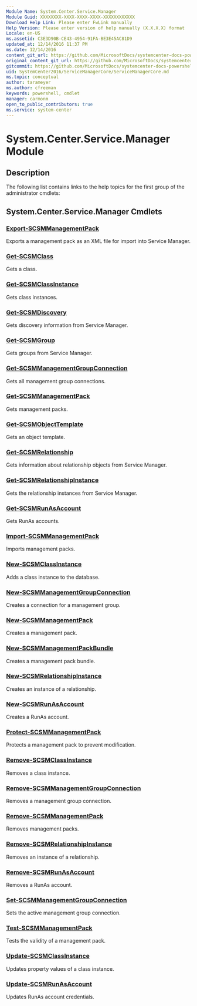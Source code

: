 ```yaml
---
Module Name: System.Center.Service.Manager
Module Guid: XXXXXXXX-XXXX-XXXX-XXXX-XXXXXXXXXXXX
Download Help Link: Please enter FwLink manually
Help Version: Please enter version of help manually (X.X.X.X) format
Locale: en-US
ms.assetid: C3E3D90B-CE43-4954-91FA-BE3E45AC81D9
updated_at: 12/14/2016 11:37 PM
ms.date: 12/14/2016
content_git_url: https://github.com/MicrosoftDocs/systemcenter-docs-powershell/blob/master/systemcenter-cmdlets/SystemCenter2016/ServiceManagerCore/ServiceManagerCore.md
original_content_git_url: https://github.com/MicrosoftDocs/systemcenter-docs-powershell/blob/master/systemcenter-cmdlets/SystemCenter2016/ServiceManagerCore/ServiceManagerCore.md
gitcommit: https://github.com/MicrosoftDocs/systemcenter-docs-powershell/blob/ddd0fefc9adaabb9394eb6c21b33370913d1830d/systemcenter-cmdlets/SystemCenter2016/ServiceManagerCore/ServiceManagerCore.md
uid: SystemCenter2016/ServiceManagerCore/ServiceManagerCore.md
ms.topic: conceptual
author: tarameyer
ms.author: cfreeman
keywords: powershell, cmdlet
manager: carmonm
open_to_public_contributors: true
ms.service: system-center
---
```


# System.Center.Service.Manager Module
## Description
The following list contains links to the help topics for the first group of the administrator cmdlets:

## System.Center.Service.Manager Cmdlets
### [Export-SCSMManagementPack](./Export-SCSMManagementPack.md)
Exports a management pack as an XML file for import into Service Manager.

### [Get-SCSMClass](./Get-SCSMClass.md)
Gets a class.

### [Get-SCSMClassInstance](./Get-SCSMClassInstance.md)
Gets class instances.

### [Get-SCSMDiscovery](./Get-SCSMDiscovery.md)
Gets discovery information from Service Manager.

### [Get-SCSMGroup](./Get-SCSMGroup.md)
Gets groups from Service Manager.

### [Get-SCSMManagementGroupConnection](./Get-SCSMManagementGroupConnection.md)
Gets all management group connections.

### [Get-SCSMManagementPack](./Get-SCSMManagementPack.md)
Gets management packs.

### [Get-SCSMObjectTemplate](./Get-SCSMObjectTemplate.md)
Gets an object template.

### [Get-SCSMRelationship](./Get-SCSMRelationship.md)
Gets information about relationship objects from Service Manager.

### [Get-SCSMRelationshipInstance](./Get-SCSMRelationshipInstance.md)
Gets the relationship instances from Service Manager.

### [Get-SCSMRunAsAccount](./Get-SCSMRunAsAccount.md)
Gets RunAs accounts.

### [Import-SCSMManagementPack](./Import-SCSMManagementPack.md)
Imports management packs.

### [New-SCSMClassInstance](./New-SCSMClassInstance.md)
Adds a class instance to the database.

### [New-SCSMManagementGroupConnection](./New-SCSMManagementGroupConnection.md)
Creates a connection for a management group.

### [New-SCSMManagementPack](./New-SCSMManagementPack.md)
Creates a management pack.

### [New-SCSMManagementPackBundle](./New-SCSMManagementPackBundle.md)
Creates a management pack bundle.

### [New-SCSMRelationshipInstance](./New-SCSMRelationshipInstance.md)
Creates an instance of a relationship.

### [New-SCSMRunAsAccount](./New-SCSMRunAsAccount.md)
Creates a RunAs account.

### [Protect-SCSMManagementPack](./Protect-SCSMManagementPack.md)
Protects a management pack to prevent modification.

### [Remove-SCSMClassInstance](./Remove-SCSMClassInstance.md)
Removes a class instance.

### [Remove-SCSMManagementGroupConnection](./Remove-SCSMManagementGroupConnection.md)
Removes a management group connection.

### [Remove-SCSMManagementPack](./Remove-SCSMManagementPack.md)
Removes management packs.

### [Remove-SCSMRelationshipInstance](./Remove-SCSMRelationshipInstance.md)
Removes an instance of a relationship.

### [Remove-SCSMRunAsAccount](./Remove-SCSMRunAsAccount.md)
Removes a RunAs account.

### [Set-SCSMManagementGroupConnection](./Set-SCSMManagementGroupConnection.md)
Sets the active management group connection.

### [Test-SCSMManagementPack](./Test-SCSMManagementPack.md)
Tests the validity of a management pack.

### [Update-SCSMClassInstance](./Update-SCSMClassInstance.md)
Updates property values of a class instance.

### [Update-SCSMRunAsAccount](./Update-SCSMRunAsAccount.md)
Updates RunAs account credentials.

